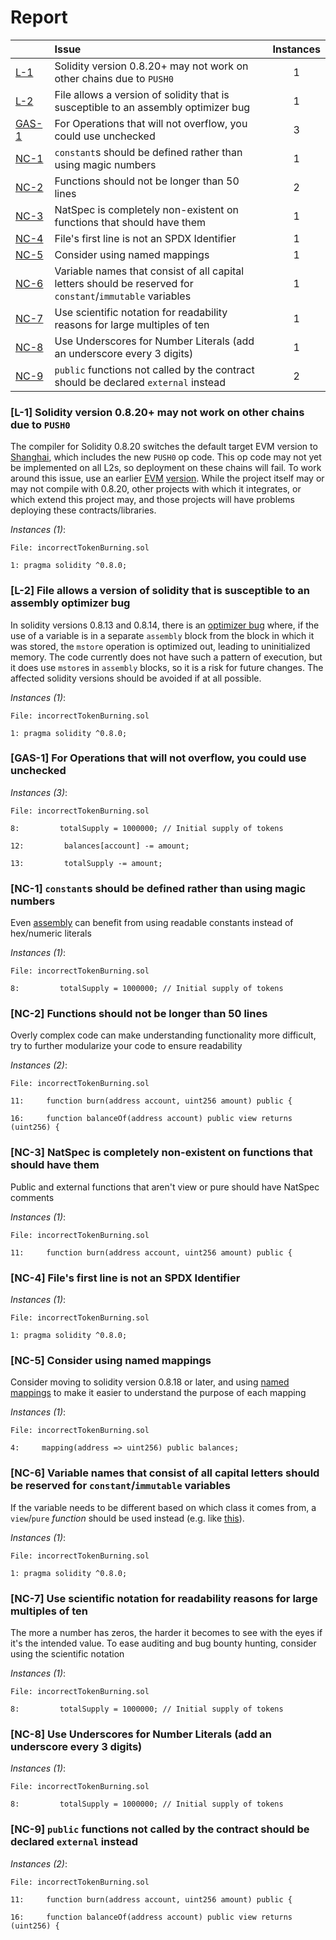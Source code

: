 # Report

| |Issue|Instances|
|-|:-|:-:|
| [L-1](#L-1) | Solidity version 0.8.20+ may not work on other chains due to `PUSH0` | 1 |
| [L-2](#L-2) | File allows a version of solidity that is susceptible to an assembly optimizer bug | 1 |
| [GAS-1](#GAS-1) | For Operations that will not overflow, you could use unchecked | 3 |
| [NC-1](#NC-1) | `constant`s should be defined rather than using magic numbers | 1 |
| [NC-2](#NC-2) | Functions should not be longer than 50 lines | 2 |
| [NC-3](#NC-3) | NatSpec is completely non-existent on functions that should have them | 1 |
| [NC-4](#NC-4) | File's first line is not an SPDX Identifier | 1 |
| [NC-5](#NC-5) | Consider using named mappings | 1 |
| [NC-6](#NC-6) | Variable names that consist of all capital letters should be reserved for `constant`/`immutable` variables | 1 |
| [NC-7](#NC-7) | Use scientific notation for readability reasons for large multiples of ten | 1 |
| [NC-8](#NC-8) | Use Underscores for Number Literals (add an underscore every 3 digits) | 1 |
| [NC-9](#NC-9) | `public` functions not called by the contract should be declared `external` instead | 2 |



### <a name="L-1"></a>[L-1] Solidity version 0.8.20+ may not work on other chains due to `PUSH0`
The compiler for Solidity 0.8.20 switches the default target EVM version to [Shanghai](https://blog.soliditylang.org/2023/05/10/solidity-0.8.20-release-announcement/#important-note), which includes the new `PUSH0` op code. This op code may not yet be implemented on all L2s, so deployment on these chains will fail. To work around this issue, use an earlier [EVM](https://docs.soliditylang.org/en/v0.8.20/using-the-compiler.html?ref=zaryabs.com#setting-the-evm-version-to-target) [version](https://book.getfoundry.sh/reference/config/solidity-compiler#evm_version). While the project itself may or may not compile with 0.8.20, other projects with which it integrates, or which extend this project may, and those projects will have problems deploying these contracts/libraries.

*Instances (1)*:
```solidity
File: incorrectTokenBurning.sol

1: pragma solidity ^0.8.0;

```

### <a name="L-2"></a>[L-2] File allows a version of solidity that is susceptible to an assembly optimizer bug
In solidity versions 0.8.13 and 0.8.14, there is an [optimizer bug](https://github.com/ethereum/solidity-blog/blob/499ab8abc19391be7b7b34f88953a067029a5b45/_posts/2022-06-15-inline-assembly-memory-side-effects-bug.md) where, if the use of a variable is in a separate `assembly` block from the block in which it was stored, the `mstore` operation is optimized out, leading to uninitialized memory. The code currently does not have such a pattern of execution, but it does use `mstore`s in `assembly` blocks, so it is a risk for future changes. The affected solidity versions should be avoided if at all possible.

*Instances (1)*:
```solidity
File: incorrectTokenBurning.sol

1: pragma solidity ^0.8.0;

```

### <a name="GAS-1"></a>[GAS-1] For Operations that will not overflow, you could use unchecked

*Instances (3)*:
```solidity
File: incorrectTokenBurning.sol

8:         totalSupply = 1000000; // Initial supply of tokens

12:         balances[account] -= amount;  

13:         totalSupply -= amount;  

```

### <a name="NC-1"></a>[NC-1] `constant`s should be defined rather than using magic numbers
Even [assembly](https://github.com/code-423n4/2022-05-opensea-seaport/blob/9d7ce4d08bf3c3010304a0476a785c70c0e90ae7/contracts/lib/TokenTransferrer.sol#L35-L39) can benefit from using readable constants instead of hex/numeric literals

*Instances (1)*:
```solidity
File: incorrectTokenBurning.sol

8:         totalSupply = 1000000; // Initial supply of tokens

```

### <a name="NC-2"></a>[NC-2] Functions should not be longer than 50 lines
Overly complex code can make understanding functionality more difficult, try to further modularize your code to ensure readability 

*Instances (2)*:
```solidity
File: incorrectTokenBurning.sol

11:     function burn(address account, uint256 amount) public {

16:     function balanceOf(address account) public view returns (uint256) {

```

### <a name="NC-3"></a>[NC-3] NatSpec is completely non-existent on functions that should have them
Public and external functions that aren't view or pure should have NatSpec comments

*Instances (1)*:
```solidity
File: incorrectTokenBurning.sol

11:     function burn(address account, uint256 amount) public {

```

### <a name="NC-4"></a>[NC-4] File's first line is not an SPDX Identifier

*Instances (1)*:
```solidity
File: incorrectTokenBurning.sol

1: pragma solidity ^0.8.0;

```

### <a name="NC-5"></a>[NC-5] Consider using named mappings
Consider moving to solidity version 0.8.18 or later, and using [named mappings](https://ethereum.stackexchange.com/questions/51629/how-to-name-the-arguments-in-mapping/145555#145555) to make it easier to understand the purpose of each mapping

*Instances (1)*:
```solidity
File: incorrectTokenBurning.sol

4:     mapping(address => uint256) public balances;

```

### <a name="NC-6"></a>[NC-6] Variable names that consist of all capital letters should be reserved for `constant`/`immutable` variables
If the variable needs to be different based on which class it comes from, a `view`/`pure` *function* should be used instead (e.g. like [this](https://github.com/OpenZeppelin/openzeppelin-contracts/blob/76eee35971c2541585e05cbf258510dda7b2fbc6/contracts/token/ERC20/extensions/draft-IERC20Permit.sol#L59)).

*Instances (1)*:
```solidity
File: incorrectTokenBurning.sol

1: pragma solidity ^0.8.0;

```

### <a name="NC-7"></a>[NC-7] Use scientific notation for readability reasons for large multiples of ten
The more a number has zeros, the harder it becomes to see with the eyes if it's the intended value. To ease auditing and bug bounty hunting, consider using the scientific notation

*Instances (1)*:
```solidity
File: incorrectTokenBurning.sol

8:         totalSupply = 1000000; // Initial supply of tokens

```

### <a name="NC-8"></a>[NC-8] Use Underscores for Number Literals (add an underscore every 3 digits)

*Instances (1)*:
```solidity
File: incorrectTokenBurning.sol

8:         totalSupply = 1000000; // Initial supply of tokens

```

### <a name="NC-9"></a>[NC-9] `public` functions not called by the contract should be declared `external` instead

*Instances (2)*:
```solidity
File: incorrectTokenBurning.sol

11:     function burn(address account, uint256 amount) public {

16:     function balanceOf(address account) public view returns (uint256) {

```

